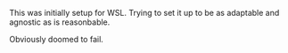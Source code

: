 This was initially setup for WSL. Trying to set it up to be as adaptable and agnostic as is reasonbable.

Obviously doomed to fail.
